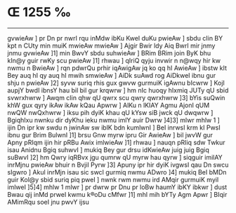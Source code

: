 # Œ 1255 ‰
---
gvwieAw ] pr Dn pr nwrI rqu inMdw ibKu KweI duKu pwieAw ] sbdu
cIin BY kpt n CUty min muiK mwieAw mwieAw ] Ajgir Bwir ldy Aiq
BwrI mir jnmy jnmu gvwieAw ]1] min BwvY sbdu suhwieAw ] BRim BRim
join ByK bhu kIn@y guir rwKy scu pwieAw ]1] rhwau ] qIriQ qyju invwir n
n@wqy hir kw nwmu n BwieAw ] rqn pdwrQu prhir iqAwigAw jq ko qq
hI AwieAw ] ibstw kIt Bey auq hI qy auq hI mwih smwieAw ] AiDk
suAwd rog AiDkweI ibnu gur shju n pwieAw ]2] syvw suriq rhis gux
gwvw gurmuiK igAwnu bIcwrw ] KojI aupjY bwdI ibnsY hau bil bil gur
krqwrw ] hm nIc huoqy hIxmiq JUTy qU sbid svwrxhwrw ] Awqm cIin
qhw qU qwrx scu qwry qwrxhwrw ]3] bYis suQwin khW gux qyry ikAw ikAw
kQau Apwrw ] AlKu n lKIAY Agmu AjonI qUM nwQW nwQxhwrw ] iksu pih
dyiK khau qU kYsw siB jwck qU dwqwrw ] BgiqhIxu nwnku dir dyKhu ieku
nwmu imlY auir Dwrw ]4]3] mlwr mhlw 1 ] ijin Dn ipr kw swdu n
jwinAw sw iblK bdn kumlwnI ] BeI inrwsI krm kI PwsI ibnu gur
Brim BulwnI ]1] brsu Gnw myrw ipru Gir AwieAw ] bil jwvW gur Apny
pRIqm ijin hir pRBu Awix imlwieAw ]1] rhwau ] nauqn pRIiq sdw Twkur
isau Anidnu Bgiq suhwvI ] mukiq Bey gur drsu idKwieAw juig juig
Bgiq suBwvI ]2] hm Qwry iqRBvx jgu qumrw qU myrw hau qyrw ] siqguir
imilAY inrMjnu pwieAw bhuir n Bvjil Pyrw ]3] Apuny ipr hir dyiK
ivgwsI qau Dn swcu sIgwro ] Akul inrMjn isau sic swcI gurmiq nwmu
ADwro ]4] mukiq BeI bMDn guir Kol@y sbid suriq piq pweI ] nwnk rwm
nwmu ird AMqir gurmuiK myil imlweI ]5]4] mhlw 1 mlwr ] pr dwrw
pr Dnu pr loBw haumY ibKY ibkwr ] dust Bwau qij inMd prweI kwmu k®oDu
cMfwr ]1] mhl mih bYTy Agm Apwr ] BIqir AMimRqu soeI jnu pwvY ijsu
####

